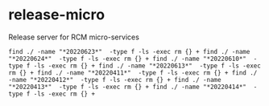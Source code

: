 # release-micro
Release server for RCM micro-services

`
find ./ -name "*20220623*"  -type f -ls -exec rm {} +
find ./ -name "*20220624*"  -type f -ls -exec rm {} +
find ./ -name "*20220610*"  -type f -ls -exec rm {} +
find ./ -name "*20220613*"  -type f -ls -exec rm {} +
find ./ -name "*20220411*"  -type f -ls -exec rm {} +
find ./ -name "*20220412*"  -type f -ls -exec rm {} +
find ./ -name "*20220413*"  -type f -ls -exec rm {} +
find ./ -name "*20220414*"  -type f -ls -exec rm {} +
`